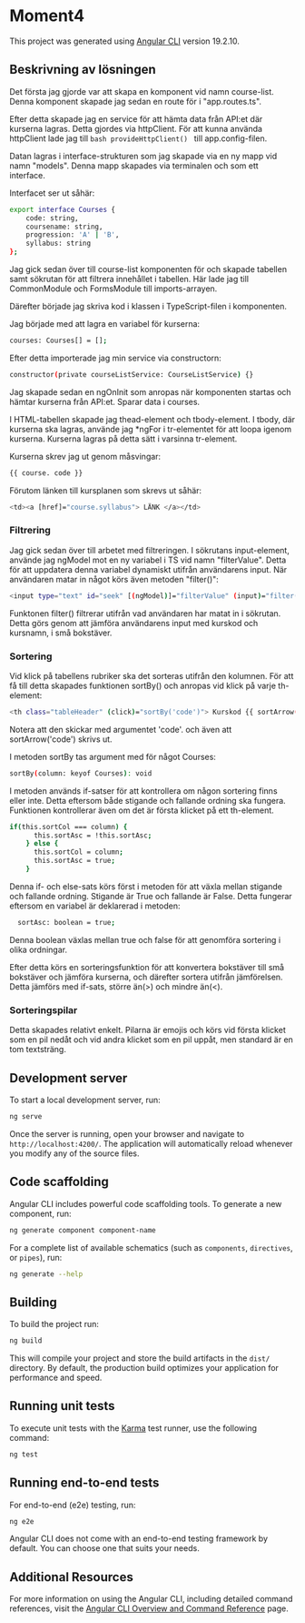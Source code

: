 # Moment4

This project was generated using [Angular CLI](https://github.com/angular/angular-cli) version 19.2.10.


## Beskrivning av lösningen

Det första jag gjorde var att skapa en komponent vid namn course-list. Denna komponent skapade jag sedan en route för i 
"app.routes.ts".

Efter detta skapade jag en service för att hämta data från API:et där kurserna lagras. Detta gjordes via httpClient.
För att kunna använda httpClient lade jag till ```bash provideHttpClient() ``` till app.config-filen.

Datan lagras i interface-strukturen som jag skapade via en ny mapp vid namn "models". Denna mapp skapades via terminalen och som ett interface.

Interfacet ser ut såhär:

```bash
export interface Courses {
    code: string,
    coursename: string,
    progression: 'A' | 'B',
    syllabus: string
};
```
Jag gick sedan över till course-list komponenten för och skapade tabellen samt sökrutan för att filtrera innehållet i tabellen. Här lade jag till CommonModule och FormsModule till imports-arrayen.

Därefter började jag skriva kod i klassen i TypeScript-filen i komponenten. 

Jag började med att lagra en variabel för kurserna: 
```bash
courses: Courses[] = [];
```
Efter detta importerade jag min service via constructorn:

```bash 
constructor(private courseListService: CourseListService) {}
```

Jag skapade sedan en ngOnInit som anropas när komponenten startas och hämtar kurserna från API:et. Sparar data i courses.

I HTML-tabellen skapade jag thead-element och tbody-element. I tbody, där kurserna ska lagras, använde jag *ngFor i tr-elementet för att loopa igenom kurserna. Kurserna lagras på detta sätt i varsinna tr-element.

Kurserna skrev jag ut genom måsvingar:
```bash
{{ course. code }}
```

Förutom länken till kursplanen som skrevs ut såhär:
```bash
<td><a [href]="course.syllabus"> LÄNK </a></td>
```

### Filtrering 

Jag gick sedan över till arbetet med filtreringen. I sökrutans input-element, använde jag ngModel mot en ny variabel i TS vid namn "filterValue". Detta för att uppdatera denna variabel dynamiskt utifrån användarens input. När användaren matar in något körs även metoden "filter()":

```bash
<input type="text" id="seek" [(ngModel)]="filterValue" (input)="filter()" placeholder="Filtrera..."> 
```

Funktonen filter() filtrerar utifrån vad användaren har matat in i sökrutan. Detta görs genom att jämföra användarens input med kurskod och kursnamn, i små bokstäver.

### Sortering

Vid klick på tabellens rubriker ska det sorteras utifrån den kolumnen. För att få till detta skapades funktionen sortBy() och anropas vid klick på varje th-element:

```bash
<th class="tableHeader" (click)="sortBy('code')"> Kurskod {{ sortArrow('code') }} </th>
```
Notera att den skickar med argumentet 'code'. och även att sortArrow('code') skrivs ut.

I metoden sortBy tas argument med för något Courses:
```bash
sortBy(column: keyof Courses): void
```

I metoden används if-satser för att kontrollera om någon sortering finns eller inte. Detta eftersom både stigande och fallande ordning ska fungera. Funktionen kontrollerar även om det är första klicket på ett th-element.

```bash
if(this.sortCol === column) {
      this.sortAsc = !this.sortAsc;
    } else {
      this.sortCol = column;
      this.sortAsc = true;
    }
```
Denna if- och else-sats körs först i metoden för att växla mellan stigande och fallande ordning. Stigande är True och fallande är False. Detta fungerar eftersom en variabel är deklarerad i metoden:

```bash
  sortAsc: boolean = true;
```
Denna boolean växlas mellan true och false för att genomföra sortering i olika ordningar.

Efter detta körs en sorteringsfunktion för att konvertera bokstäver till små bokstäver och jämföra kurserna, och därefter sortera utifrån jämförelsen. Detta jämförs med if-sats, större än(>) och mindre än(<).

### Sorteringspilar

Detta skapades relativt enkelt. Pilarna är emojis och körs vid första klicket som en pil nedåt och vid andra klicket som en pil uppåt, men standard är en tom textsträng.


## Development server

To start a local development server, run:

```bash
ng serve
```

Once the server is running, open your browser and navigate to `http://localhost:4200/`. The application will automatically reload whenever you modify any of the source files.

## Code scaffolding

Angular CLI includes powerful code scaffolding tools. To generate a new component, run:

```bash
ng generate component component-name
```

For a complete list of available schematics (such as `components`, `directives`, or `pipes`), run:

```bash
ng generate --help
```

## Building

To build the project run:

```bash
ng build
```

This will compile your project and store the build artifacts in the `dist/` directory. By default, the production build optimizes your application for performance and speed.

## Running unit tests

To execute unit tests with the [Karma](https://karma-runner.github.io) test runner, use the following command:

```bash
ng test
```

## Running end-to-end tests

For end-to-end (e2e) testing, run:

```bash
ng e2e
```

Angular CLI does not come with an end-to-end testing framework by default. You can choose one that suits your needs.

## Additional Resources

For more information on using the Angular CLI, including detailed command references, visit the [Angular CLI Overview and Command Reference](https://angular.dev/tools/cli) page.
